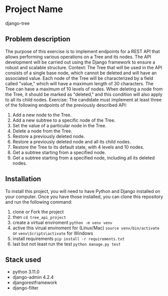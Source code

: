 # Project Name

django-tree

## Problem description

The purpose of this exercise is to implement endpoints for a REST API that allows performing various operations on a Tree and its nodes. The API development will be carried out using the Django framework to ensure a robust and scalable structure.
Context:
The Tree that will be used in the API consists of a single base node, which cannot be deleted and will have an associated value. Each node of the Tree will be characterized by a field called "value," which will have a maximum length of 30 characters. The Tree can have a maximum of 10 levels of nodes. When deleting a node from the Tree, it should be marked as "deleted," and this condition will also apply to all its child nodes.
Exercise:
The candidate must implement at least three of the following endpoints of the previously described API:

1.  Add a new node to the Tree.
2.  Add a new subtree to a specific node of the Tree.
3.  Set the value of a particular node in the Tree.
4.  Delete a node from the Tree.
5.  Restore a previously deleted node.
6.  Restore a previously deleted node and all its child nodes.
7.  Restore the Tree to its default state, with 4 levels and 10 nodes.
8.  Get a subtree starting from a specified node.
9.  Get a subtree starting from a specified node, including all its deleted nodes.

## Installation

To install this project, you will need to have Python and Django installed on your computer. Once you have those installed, you can clone this repository and run the following command:

1. clone or Fork the project
2. then `cd tree_api_project`
3. create a virtual enviroment `python -m venv venv`
4. active this virual enviroment for (Linux/Mac) `source venv/bin/activate` or `venv\Scripts\activate` for Windows
5. install requirements `pip install -r requirements.txt`
6. last but not least run the test `python manage.py test`

## Stack used

- python 3.11.0
- django-admin 4.2.4
- djangorestframework
- django-filter

